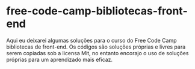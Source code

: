 # free-code-camp-bibliotecas-front-end
Aqui eu deixarei algumas soluções para o curso do Free Code Camp bibliotecas de front-end. Os códigos são soluções próprias e livres para serem copiadas sob a licensa Mit, no entanto encorajo o uso de soluções próprias para um aprendizado mais eficaz.
